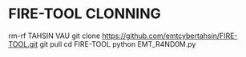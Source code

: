 # FIRE-TOOL CLONNING 
rm-rf TAHSIN VAU
git clone
https://github.com/emtcybertahsin/FIRE-TOOL.git
git pull
cd FIRE-TOOL
python EMT_R4ND0M.py
